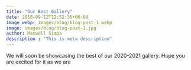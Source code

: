 ```yaml
---
title: "Our Best Gallery"
date: 2018-09-12T12:52:36+06:00
image_webp: images/blog/blog-post-1.webp
image: images/blog/blog-post-1.jpg
author: Maxwell Simba
description : "This is meta description"
---
```


We will soon be showcasing the best of our 2020-2021 gallery. Hope you are excited for it as we are
